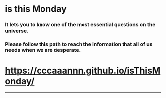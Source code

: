 # is this Monday
### It lets you to know one of the most essential questions on the universe.

### Please follow this path to reach the information that all of us needs when we are desperate.
# https://cccaaannn.github.io/isThisMonday/

***
